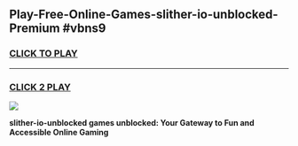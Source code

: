 
## Play-Free-Online-Games-slither-io-unblocked-Premium #vbns9
<h3>
<a href="https://premium.freeplayer.one?title=slither-io-unblocked&ref=8M">CLICK TO PLAY</a></h3>
<hr>

<h3>
<a href="https://premium.freeplayer.one?title=slither-io-unblocked&ref=8M">CLICK 2 PLAY</a>
  
</h3>

<a href="https://premium.freeplayer.one?title=slither-io-unblocked&ref=8M"><img src="https://clearcache.store/games.png"></a>


**slither-io-unblocked games unblocked: Your Gateway to Fun and Accessible Online Gaming**

